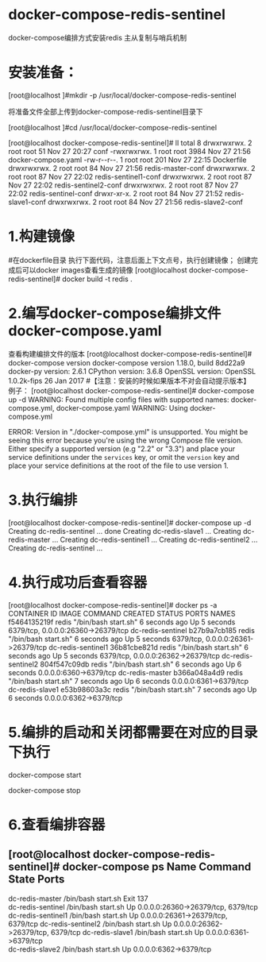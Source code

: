 # docker-compose-redis-sentinel
docker-compose编排方式安装redis 主从复制与哨兵机制

         
# 安装准备：
[root@localhost ]#mkdir -p  /usr/local/docker-compose-redis-sentinel

将准备文件全部上传到docker-compose-redis-sentinel目录下

[root@localhost ]#cd /usr/local/docker-compose-redis-sentinel

[root@localhost docker-compose-redis-sentinel]# ll
total 8
drwxrwxrwx. 2 root root   51 Nov 27 20:27 conf
-rwxrwxrwx. 1 root root 3984 Nov 27 21:56 docker-compose.yaml
-rw-r--r--. 1 root root  201 Nov 27 22:15 Dockerfile
drwxrwxrwx. 2 root root   84 Nov 27 21:56 redis-master-conf
drwxrwxrwx. 2 root root   87 Nov 27 22:02 redis-sentinel1-conf
drwxrwxrwx. 2 root root   87 Nov 27 22:02 redis-sentinel2-conf
drwxrwxrwx. 2 root root   87 Nov 27 22:02 redis-sentinel-conf
drwxr-xr-x. 2 root root   84 Nov 27 21:52 redis-slave1-conf
drwxrwxrwx. 2 root root   84 Nov 27 21:56 redis-slave2-conf




# 1.构建镜像

#在dockerfile目录 执行下面代码，注意后面上下文点号，执行创建镜像；
创建完成后可以docker images查看生成的镜像
[root@localhost docker-compose-redis-sentinel]# docker build -t redis .


# 2.编写docker-compose编排文件docker-compose.yaml

查看构建编排文件的版本
[root@localhost docker-compose-redis-sentinel]# docker-compose version
docker-compose version 1.18.0, build 8dd22a9
docker-py version: 2.6.1
CPython version: 3.6.8
OpenSSL version: OpenSSL 1.0.2k-fips  26 Jan 2017
#【注意：安装的时候如果版本不对会自动提示版本】
例子：
[root@localhost docker-compose-redis-sentinel]# docker-compose up -d
WARNING: Found multiple config files with supported names: docker-compose.yml, docker-compose.yaml
WARNING: Using docker-compose.yml

ERROR: Version in "./docker-compose.yml" is unsupported. You might be seeing this error because you're using the wrong Compose file version. Either specify a supported version (e.g "2.2" or "3.3") and place your service definitions under the `services` key, or omit the `version` key and place your service definitions at the root of the file to use version 1.

# 3.执行编排
[root@localhost docker-compose-redis-sentinel]# docker-compose up -d
Creating dc-redis-sentinel ... done
Creating dc-redis-slave1 ... 
Creating dc-redis-master ... 
Creating dc-redis-sentinel1 ... 
Creating dc-redis-sentinel2 ... 
Creating dc-redis-sentinel ... 



# 4.执行成功后查看容器
[root@localhost docker-compose-redis-sentinel]# docker ps -a
CONTAINER ID        IMAGE               COMMAND                CREATED             STATUS              PORTS                                NAMES
f5464135219f        redis               "/bin/bash start.sh"   6 seconds ago       Up 5 seconds        6379/tcp, 0.0.0.0:26360->26379/tcp   dc-redis-sentinel
b27b9a7cb185        redis               "/bin/bash start.sh"   6 seconds ago       Up 5 seconds        6379/tcp, 0.0.0.0:26361->26379/tcp   dc-redis-sentinel1
36b81cbe821d        redis               "/bin/bash start.sh"   6 seconds ago       Up 5 seconds        6379/tcp, 0.0.0.0:26362->26379/tcp   dc-redis-sentinel2
804f547c09db        redis               "/bin/bash start.sh"   6 seconds ago       Up 6 seconds        0.0.0.0:6360->6379/tcp               dc-redis-master
b366a048a4d9        redis               "/bin/bash start.sh"   7 seconds ago       Up 6 seconds        0.0.0.0:6361->6379/tcp               dc-redis-slave1
e53b98603a3c        redis               "/bin/bash start.sh"   7 seconds ago       Up 6 seconds        0.0.0.0:6362->6379/tcp    


# 5.编排的启动和关闭都需要在对应的目录下执行

docker-compose start

docker-compose stop

# 6.查看编排容器
[root@localhost docker-compose-redis-sentinel]# docker-compose ps
       Name               Command          State                   Ports               
---------------------------------------------------------------------------------------
dc-redis-master      /bin/bash start.sh   Exit 137                                     
dc-redis-sentinel    /bin/bash start.sh   Up         0.0.0.0:26360->26379/tcp, 6379/tcp
dc-redis-sentinel1   /bin/bash start.sh   Up         0.0.0.0:26361->26379/tcp, 6379/tcp
dc-redis-sentinel2   /bin/bash start.sh   Up         0.0.0.0:26362->26379/tcp, 6379/tcp
dc-redis-slave1      /bin/bash start.sh   Up         0.0.0.0:6361->6379/tcp            
dc-redis-slave2      /bin/bash start.sh   Up         0.0.0.0:6362->6379/tcp  



